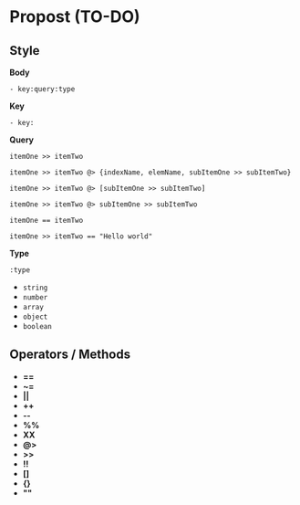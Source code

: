 # Propost (TO-DO)

## Style

**Body**
```
- key:query:type
```

**Key**
```
- key:
```

**Query**
```
itemOne >> itemTwo
```

```
itemOne >> itemTwo @> {indexName, elemName, subItemOne >> subItemTwo}
```

```
itemOne >> itemTwo @> [subItemOne >> subItemTwo]
```

```
itemOne >> itemTwo @> subItemOne >> subItemTwo
```

```
itemOne == itemTwo
```

```
itemOne >> itemTwo == "Hello world"
```

**Type**
```
:type
```

- `string`
- `number`
- `array`
- `object`
- `boolean`

## Operators / Methods
- **==**
- **~=**
- **||**
- **++**
- **\-\-**
- **%%**
- **XX**
- **@>**
- **>>**
- **!!**
- **[]**
- **{}**
- **""**
